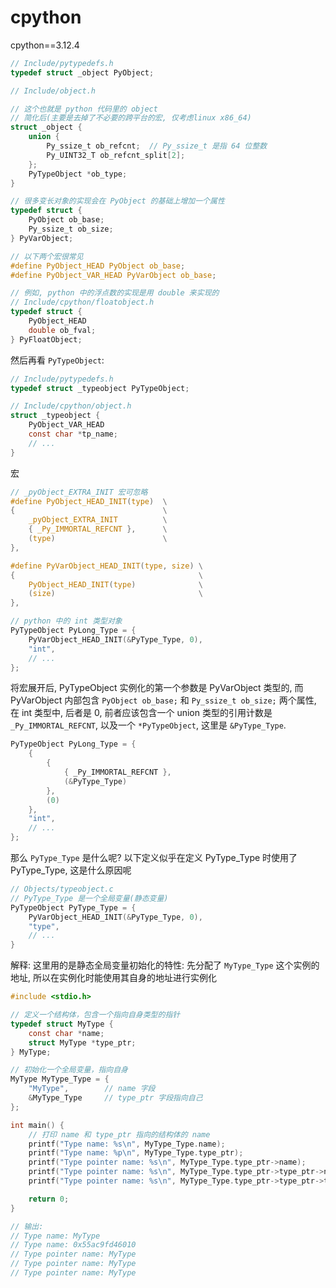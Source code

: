 # cpython

cpython==3.12.4

```C
// Include/pytypedefs.h
typedef struct _object PyObject;

// Include/object.h

// 这个也就是 python 代码里的 object
// 简化后(主要是去掉了不必要的跨平台的宏, 仅考虑linux x86_64)
struct _object {
    union {
        Py_ssize_t ob_refcnt;  // Py_ssize_t 是指 64 位整数
        Py_UINT32_T ob_refcnt_split[2];
    };
    PyTypeObject *ob_type;
}

// 很多变长对象的实现会在 PyObject 的基础上增加一个属性
typedef struct {
    PyObject ob_base;
    Py_ssize_t ob_size;
} PyVarObject;

// 以下两个宏很常见
#define PyObject_HEAD PyObject ob_base;
#define PyObject_VAR_HEAD PyVarObject ob_base;

// 例如, python 中的浮点数的实现是用 double 来实现的
// Include/cpython/floatobject.h
typedef struct {
    PyObject_HEAD
    double ob_fval;
} PyFloatObject;
```

然后再看 `PyTypeObject`:

```C
// Include/pytypedefs.h
typedef struct _typeobject PyTypeObject;

// Include/cpython/object.h
struct _typeobject {
    PyObject_VAR_HEAD
    const char *tp_name;
    // ...
}
```

宏

```C
// _pyObject_EXTRA_INIT 宏可忽略
#define PyObject_HEAD_INIT(type)  \
{                                 \
    _pyObject_EXTRA_INIT          \
    { _Py_IMMORTAL_REFCNT },      \
    (type)                        \
},

#define PyVarObject_HEAD_INIT(type, size) \
{                                         \
    PyObject_HEAD_INIT(type)              \
    (size)                                \
},

// python 中的 int 类型对象
PyTypeObject PyLong_Type = {
    PyVarObject_HEAD_INIT(&PyType_Type, 0),
    "int",
    // ...
};
```

将宏展开后, PyTypeObject 实例化的第一个参数是 PyVarObject 类型的, 而 PyVarObject 内部包含 `PyObject ob_base;` 和 `Py_ssize_t ob_size;` 两个属性, 在 int 类型中, 后者是 0, 前者应该包含一个 union 类型的引用计数是 `_Py_IMMORTAL_REFCNT`, 以及一个 `*PyTypeObject`, 这里是 `&PyType_Type`. 

```C
PyTypeObject PyLong_Type = {
    {
        {
            { _Py_IMMORTAL_REFCNT },
            (&PyType_Type)
        },
        (0)
    },
    "int",
    // ...
};
```

那么 `PyType_Type` 是什么呢? 以下定义似乎在定义 PyType_Type 时使用了 PyType_Type, 这是什么原因呢

```C
// Objects/typeobject.c
// PyType_Type 是一个全局变量(静态变量)
PyTypeObject PyType_Type = {
    PyVarObject_HEAD_INIT(&PyType_Type, 0),
    "type",
    // ...
}
```

解释: 这里用的是静态全局变量初始化的特性: 先分配了 `MyType_Type` 这个实例的地址, 所以在实例化时能使用其自身的地址进行实例化

```C
#include <stdio.h>

// 定义一个结构体，包含一个指向自身类型的指针
typedef struct MyType {
    const char *name;
    struct MyType *type_ptr;
} MyType;

// 初始化一个全局变量，指向自身
MyType MyType_Type = {
    "MyType",        // name 字段
    &MyType_Type     // type_ptr 字段指向自己
};

int main() {
    // 打印 name 和 type_ptr 指向的结构体的 name
    printf("Type name: %s\n", MyType_Type.name);
    printf("Type name: %p\n", MyType_Type.type_ptr);
    printf("Type pointer name: %s\n", MyType_Type.type_ptr->name);
    printf("Type pointer name: %s\n", MyType_Type.type_ptr->type_ptr->name);
    printf("Type pointer name: %s\n", MyType_Type.type_ptr->type_ptr->type_ptr->name);

    return 0;
}

// 输出:
// Type name: MyType
// Type name: 0x55ac9fd46010
// Type pointer name: MyType
// Type pointer name: MyType
// Type pointer name: MyType
```
